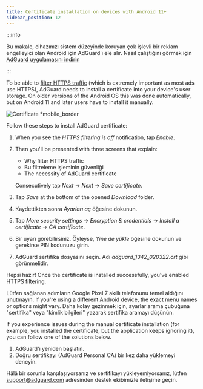 ```yaml
---
title: Certificate installation on devices with Android 11+
sidebar_position: 12
---
```


:::info

Bu makale, cihazınızı sistem düzeyinde koruyan çok işlevli bir reklam engelleyici olan Android için AdGuard'ı ele alır. Nasıl çalıştığını görmek için [AdGuard uygulamasını indirin](https://agrd.io/download-kb-adblock)

:::

To be able to [filter HTTPS traffic](/general/https-filtering/what-is-https-filtering.md) (which is extremely important as most ads use HTTPS), AdGuard needs to install a certificate into your device's user storage. On older versions of the Android OS this was done automatically, but on Android 11 and later users have to install it manually.

![Certificate *mobile_border](https://cdn.adtidy.org/content/kb/ad_blocker/android/solving_problems/manual-certificate/g.gif)

Follow these steps to install AdGuard certificate:

1. When you see the *HTTPS filtering is off* notification, tap *Enable*.

1. Then you'll be presented with three screens that explain:
    - Why filter HTTPS traffic
    - Bu filtreleme işleminin güvenliği
    - The necessity of AdGuard certificate

    Consecutively tap *Next* → *Next* → *Save certificate*.

1. Tap *Save* at the bottom of the opened *Download* folder.

1. Kaydettikten sonra *Ayarları aç* öğesine dokunun.

1. Tap *More security settings* → *Encryption & credentials* → *Install a certificate* → *CA certificate*.

1. Bir uyarı görebilirsiniz. Öyleyse, *Yine de yükle* öğesine dokunun ve gerekirse PIN kodunuzu girin.

1. AdGuard sertifika dosyasını seçin. Adı *adguard_1342_020322.crt* gibi görünmelidir.

Hepsi hazır! Once the certificate is installed successfully, you've enabled HTTPS filtering.

Lütfen sağlanan adımların Google Pixel 7 akıllı telefonunu temel aldığını unutmayın. If you're using a different Android device, the exact menu names or options might vary. Daha kolay gezinmek için, ayarlar arama çubuğuna "sertifika" veya "kimlik bilgileri" yazarak sertifika aramayı düşünün.

If you experience issues during the manual certificate installation (for example, you installed the certificate, but the application keeps ignoring it), you can follow one of the solutions below.

1. AdGuard'ı yeniden başlatın.
2. Doğru sertifikayı (AdGuard Personal CA) bir kez daha yüklemeyi deneyin.

Hâlâ bir sorunla karşılaşıyorsanız ve sertifikayı yükleyemiyorsanız, lütfen support@adguard.com adresinden destek ekibimizle iletişime geçin.
